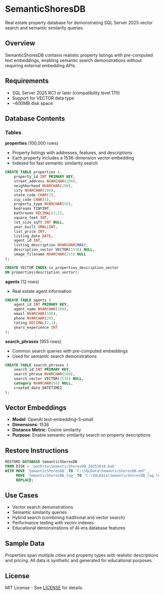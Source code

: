 # SemanticShoresDB

Real estate property database for demonstrating SQL Server 2025 vector search and semantic similarity queries.

## Overview

SemanticShoresDB contains realistic property listings with pre-computed text embeddings, enabling semantic search demonstrations without requiring external embedding APIs.

## Requirements

- SQL Server 2025 RC1 or later (compatibility level 170)
- Support for VECTOR data type
- ~600MB disk space

## Database Contents

### Tables

**properties** (100,000 rows)
- Property listings with addresses, features, and descriptions
- Each property includes a 1536-dimension vector embedding
- Indexed for fast semantic similarity search

```sql
CREATE TABLE properties (
    property_id INT PRIMARY KEY,
    street_address NVARCHAR(200),
    neighborhood NVARCHAR(100),
    city NVARCHAR(100),
    state_code CHAR(2),
    zip_code CHAR(5),
    property_type NVARCHAR(50),
    bedrooms TINYINT,
    bathrooms DECIMAL(3,1),
    square_feet INT,
    lot_size_sqft INT NULL,
    year_built SMALLINT,
    list_price INT,
    listing_date DATE,
    agent_id INT,
    listing_description NVARCHAR(MAX),
    description_vector VECTOR(1536) NULL,
    image_filename NVARCHAR(255) NULL
);

CREATE VECTOR INDEX ix_properties_description_vector
ON properties(description_vector);
```

**agents** (12 rows)
- Real estate agent information

```sql
CREATE TABLE agents (
    agent_id INT PRIMARY KEY,
    agent_name NVARCHAR(100),
    email NVARCHAR(100),
    phone NVARCHAR(20),
    rating DECIMAL(2,1),
    years_experience INT
);
```

**search_phrases** (955 rows)
- Common search queries with pre-computed embeddings
- Used for semantic search demonstrations

```sql
CREATE TABLE search_phrases (
    search_id INT PRIMARY KEY,
    search_phrase NVARCHAR(500),
    search_vector VECTOR(1536) NULL,
    category NVARCHAR(50) NULL,
    created_date DATETIME2
);
```

## Vector Embeddings

- **Model**: OpenAI text-embedding-3-small
- **Dimensions**: 1536
- **Distance Metric**: Cosine similarity
- **Purpose**: Enable semantic similarity search on property descriptions

## Restore Instructions

```sql
RESTORE DATABASE SemanticShoresDB
FROM DISK = 'path\to\SemanticShoresDB_20251018.bak'
WITH MOVE 'SemanticShoresDB' TO 'C:\SQLData\SemanticShoresDB.mdf',
     MOVE 'SemanticShoresDB_log' TO 'C:\SQLData\SemanticShoresDB_log.ldf',
     REPLACE;
```

## Use Cases

- Vector search demonstrations
- Semantic similarity queries
- Hybrid search (combining traditional and vector search)
- Performance testing with vector indexes
- Educational demonstrations of AI-era database features

## Sample Data

Properties span multiple cities and property types with realistic descriptions and pricing. All data is synthetic and generated for educational purposes.

## License

MIT License - See [LICENSE](../LICENSE) for details.
